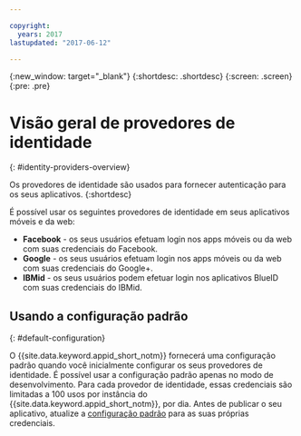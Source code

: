 ```yaml
---

copyright:
  years: 2017
lastupdated: "2017-06-12"

---
```


{:new_window: target="_blank"}
{:shortdesc: .shortdesc}
{:screen: .screen}
{:pre: .pre}

# Visão geral de provedores de identidade
{: #identity-providers-overview}

Os provedores de identidade são usados para fornecer autenticação para os seus aplicativos.
{:shortdesc}

É possível usar os seguintes provedores de identidade em seus aplicativos móveis e da web:

* **Facebook** - os seus usuários efetuam login nos apps móveis ou da web com suas credenciais do Facebook.
* **Google** - os seus usuários efetuam login nos apps móveis ou da web com suas credenciais do Google+.
* **IBMid** - os seus usuários podem efetuar login nos aplicativos BlueID com suas credenciais do IBMid.


## Usando a configuração padrão
{: #default-configuration}

O {{site.data.keyword.appid_short_notm}} fornecerá uma configuração padrão quando você inicialmente configurar os seus provedores de identidade. É
possível usar a configuração padrão apenas no modo de desenvolvimento. Para cada provedor de identidade, essas credenciais são limitadas a 100 usos por
instância do {{site.data.keyword.appid_short_notm}}, por dia. Antes de publicar o seu aplicativo, atualize a
[configuração padrão](/docs/services/appid/identity-providers.html) para as suas próprias credenciais.
